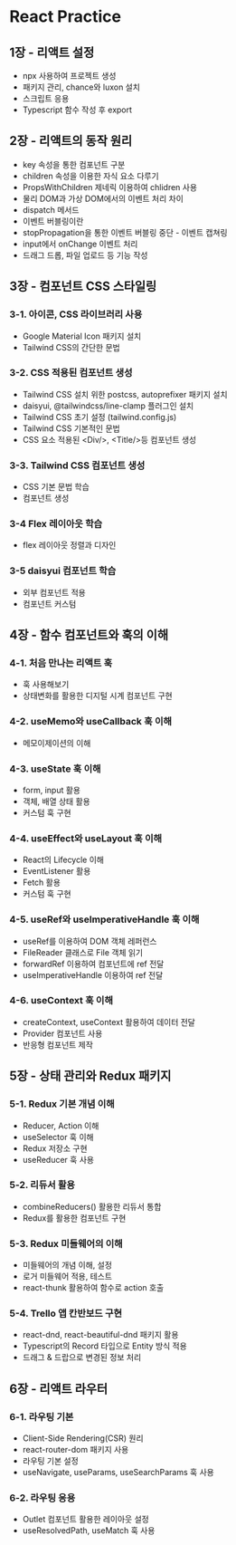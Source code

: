 # React Practice

## 1장 - 리액트 설정

-   npx 사용하여 프로젝트 생성
-   패키지 관리, chance와 luxon 설치
-   스크립트 응용
-   Typescript 함수 작성 후 export

## 2장 - 리액트의 동작 원리

-   key 속성을 통한 컴포넌트 구분
-   children 속성을 이용한 자식 요소 다루기
-   PropsWithChildren 제네릭 이용하여 chlidren 사용
-   물리 DOM과 가상 DOM에서의 이벤트 처리 차이
-   dispatch 메서드
-   이벤트 버블링이란
-   stopPropagation을 통한 이벤트 버블링 중단 - 이벤트 캡쳐링
-   input에서 onChange 이벤트 처리
-   드래그 드롭, 파일 업로드 등 기능 작성

## 3장 - 컴포넌트 CSS 스타일링

### 3-1. 아이콘, CSS 라이브러리 사용

-   Google Material Icon 패키지 설치
-   Tailwind CSS의 간단한 문법

### 3-2. CSS 적용된 컴포넌트 생성

-   Tailwind CSS 설치 위한 postcss, autoprefixer 패키지 설치
-   daisyui, @tailwindcss/line-clamp 플러그인 설치
-   Tailwind CSS 초기 설정 (tailwind.config.js)
-   Tailwind CSS 기본적인 문법
-   CSS 요소 적용된 \<Div\/\>, \<Title\/\>등 컴포넌트 생성

### 3-3. Tailwind CSS 컴포넌트 생성

-   CSS 기본 문법 학습
-   컴포넌트 생성

### 3-4 Flex 레이아웃 학습

-   flex 레이아웃 정렬과 디자인

### 3-5 daisyui 컴포넌트 학습

-   외부 컴포넌트 적용
-   컴포넌트 커스텀

## 4장 - 함수 컴포넌트와 훅의 이해

### 4-1. 처음 만나는 리액트 훅

-   훅 사용해보기
-   상태변화를 활용한 디지털 시계 컴포넌트 구현

### 4-2. useMemo와 useCallback 훅 이해

-   메모이제이션의 이해

### 4-3. useState 훅 이해

-   form, input 활용
-   객체, 배열 상태 활용
-   커스텀 훅 구현

### 4-4. useEffect와 useLayout 훅 이해

-   React의 Lifecycle 이해
-   EventListener 활용
-   Fetch 활용
-   커스텀 훅 구현

### 4-5. useRef와 useImperativeHandle 훅 이해

-   useRef를 이용하여 DOM 객체 레퍼런스
-   FileReader 클래스로 File 객체 읽기
-   forwardRef 이용하여 컴포넌트에 ref 전달
-   useImperativeHandle 이용하여 ref 전달

### 4-6. useContext 훅 이해

-   createContext, useContext 활용하여 데이터 전달
-   Provider 컴포넌트 사용
-   반응형 컴포넌트 제작

## 5장 - 상태 관리와 Redux 패키지

### 5-1. Redux 기본 개념 이해

-   Reducer, Action 이해
-   useSelector 훅 이해
-   Redux 저장소 구현
-   useReducer 훅 사용

### 5-2. 리듀서 활용

-   combineReducers() 활용한 리듀서 통합
-   Redux를 활용한 컴포넌트 구현

### 5-3. Redux 미들웨어의 이해

-   미들웨어의 개념 이해, 설정
-   로거 미들웨어 적용, 테스트
-   react-thunk 활용하여 함수로 action 호출

### 5-4. Trello 앱 칸반보드 구현

-   react-dnd, react-beautiful-dnd 패키지 활용
-   Typescript의 Record 타입으로 Entity 방식 적용
-   드래그 & 드랍으로 변경된 정보 처리

## 6장 - 리액트 라우터

### 6-1. 라우팅 기본

-   Client-Side Rendering(CSR) 원리
-   react-router-dom 패키지 사용
-   라우팅 기본 설정
-   useNavigate, useParams, useSearchParams 훅 사용

### 6-2. 라우팅 응용

-   Outlet 컴포넌트 활용한 레이아웃 설정
-   useResolvedPath, useMatch 훅 사용
